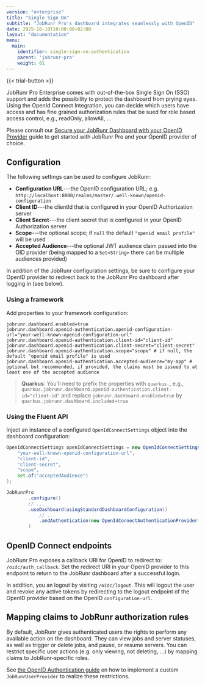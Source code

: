 ```yaml
---
version: "enterprise"
title: "Single Sign On"
subtitle: "JobRunr Pro's dashboard integrates seamlessly with OpenID"
date: 2025-10-10T10:00:00+02:00
layout: "documentation"
menu: 
  main: 
    identifier: single-sign-on-authentication
    parent: 'jobrunr-pro'
    weight: 61
---
```


{{< trial-button >}}

JobRunr Pro Enterprise comes with out-of-the-box Single Sign On (SSO) support and adds the possibility to protect the dashboard from prying eyes. Using the OpenId Connect Integration, you can decide which users have access and has fine grained authorization rules that be sued for role based access control, e.g., readOnly, allowAll, ...

Please consult our [Secure your JobRunr Dashboard with your OpenID Provider](/en/guides/authentication/openid-authentication/) guide to get started with JobRunr Pro and your OpenID provider of choice.

## Configuration

The following settings can be used to configure JobRunr:

- **Configuration URL**---the OpenID configuration URL; e.g. `http://localhost:8080/realms/master/.well-known/openid-configuration`
- **Client ID**---the clientId that is configured in your OpenID Authorization server
- **Client Secret**---the client secret that is configured in your OpenID Authorization server
- **Scope**---the optional scope; if `null` the default `"openid email profile"` will be used
- **Accepted Audience**---the optional JWT audience claim passed into the OID provider (being mapped to a `Set<String>` there can be multiple audiences provided)

In addition of the JobRunr configuration settings, be sure to configure your OpenID provider to redirect back to the JobRunr Pro dashboard after logging in (see below).

### Using a framework

Add properties to your framework configuration:

```
jobrunr.dashboard.enabled=true
jobrunr.dashboard.openid-authentication.openid-configuration-url="your-well-known-openid-configuration-url"
jobrunr.dashboard.openid-authentication.client-id="client-id"
jobrunr.dashboard.openid-authentication.client-secret="client-secret"
jobrunr.dashboard.openid-authentication.scope="scope" # if null, the default "openid email profile" is used
jobrunr.dashboard.openid-authentication.accepted-audience="my-app" # optional but recommended, if provided, the claims must be issued to at least one of the accepted audience
````

> **Quarkus**: You'll need to prefix the properties with `quarkus.`, e.g., `quarkus.jobrunr.dashboard.openid-authentication.client-id="client-id"` and replace `jobrunr.dashboard.enabled=true` by `quarkus.jobrunr.dashboard.included=true`

### Using the Fluent API

Inject an instance of a configured `OpenIdConnectSettings` object into the dashboard configuration:

```java
OpenIdConnectSettings openIdConnectSettings = new OpenIdConnectSettings(
    "your-well-known-openid-configuration-url",
    "client-id",
    "client-secret",
    "scope",
    Set.of("acceptedAudience")
);

JobRunrPro
        .configure()
        // ...
        .useDashboard(usingStandardDashboardConfiguration()
            // ...
            .andAuthentication(new OpenIdConnectAuthenticationProvider(openIdConnectSettings))
        )
```

## OpenID Connect endpoints

JobRunr Pro exposes a callback URI for OpenID to redirect to: `/oidc/auth_callback`. Set the redirect URI in your OpenID provider to this endpoint to return to the JobRunr dashboard after a successful login. 

In addition, you an logout by visiting `/oidc/logout`. This will logout the user and revoke any active tokens by redirecting to the logout endpoint of the OpenID provider based on the OpenID `configuration-url`. 

## Mapping claims to JobRunr authorization rules

By default, JobRunr gives authenticated users the rights to perform any available action on the dashboard. They can view jobs and server statuses, as well as trigger or delete jobs, and pause, or resume servers. You can restrict specific user actions (e.g. only viewing, not deleting, ...) by mapping claims to JobRunr-specific roles.

See [the OpenID Authentication guide](/en/guides/authentication/openid-authentication/#mapping-claims-to-jobrunr-authorization-rules) on how to implement a custom `JobRunrUserProvider` to realize these restrictions.

